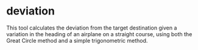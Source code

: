 # deviation
This tool calculates the deviation from the target destination given a variation in the heading of an airplane on a straight course, using both the Great Circle method and a simple trigonometric method.
